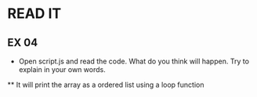 # READ IT
## EX 04
* Open script.js and read the code. What do you think will happen. Try to explain in your own words.

** It will print the array as a ordered list using a loop function